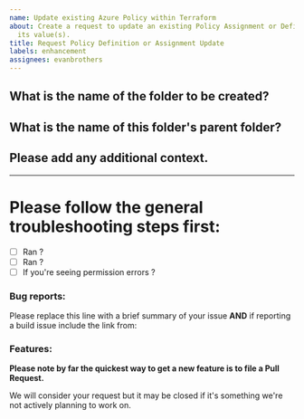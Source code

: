 ```yaml
---
name: Update existing Azure Policy within Terraform
about: Create a request to update an existing Policy Assignment or Definition and
  its value(s).
title: Request Policy Definition or Assignment Update
labels: enhancement
assignees: evanbrothers
---
```


## What is the name of the folder to be created?

## What is the name of this folder's parent folder?

## Please add any additional context.


---

# Please follow the general troubleshooting steps first:

- [ ] Ran ?
- [ ] Ran ?
- [ ] If you're seeing permission errors ?

<!-- You can erase any parts of this template not applicable to your Issue. -->

### Bug reports:

Please replace this line with a brief summary of your issue **AND** if reporting a build issue include the link from:

### Features:

**Please note by far the quickest way to get a new feature is to file a Pull Request.**

We will consider your request but it may be closed if it's something we're not actively planning to work on.
